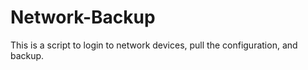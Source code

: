 # Network-Backup
This is a script to login to network devices, pull the configuration, and backup. 
